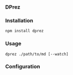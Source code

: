 ### DPrez

### Installation

```
npm install dprez
```

### Usage

```
dprez ./path/to/md [--watch]
```

### Configuration

